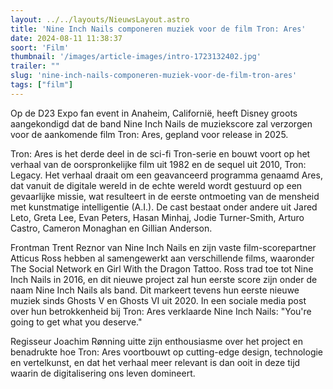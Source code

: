 ```yaml
---
layout: ../../layouts/NieuwsLayout.astro
title: 'Nine Inch Nails componeren muziek voor de film Tron: Ares'
date: 2024-08-11 11:38:37
soort: 'Film'
thumbnail: '/images/article-images/intro-1723132402.jpg'
trailer: ""
slug: 'nine-inch-nails-componeren-muziek-voor-de-film-tron-ares'
tags: ["film"]
---
```


Op de D23 Expo fan event in Anaheim, Californië, heeft Disney groots aangekondigd dat de band Nine Inch Nails de muziekscore zal verzorgen voor de aankomende film Tron: Ares, gepland voor release in 2025.

Tron: Ares is het derde deel in de sci-fi Tron-serie en bouwt voort op het verhaal van de oorspronkelijke film uit 1982 en de sequel uit 2010, Tron: Legacy. Het verhaal draait om een geavanceerd programma genaamd Ares, dat vanuit de digitale wereld in de echte wereld wordt gestuurd op een gevaarlijke missie, wat resulteert in de eerste ontmoeting van de mensheid met kunstmatige intelligentie (A.I.). De cast bestaat onder andere uit Jared Leto, Greta Lee, Evan Peters, Hasan Minhaj, Jodie Turner-Smith, Arturo Castro, Cameron Monaghan en Gillian Anderson.

Frontman Trent Reznor van Nine Inch Nails en zijn vaste film-scorepartner Atticus Ross hebben al samengewerkt aan verschillende films, waaronder The Social Network en Girl With the Dragon Tattoo. Ross trad toe tot Nine Inch Nails in 2016, en dit nieuwe project zal hun eerste score zijn onder de naam Nine Inch Nails als band. Dit markeert tevens hun eerste nieuwe muziek sinds Ghosts V en Ghosts VI uit 2020. In een sociale media post over hun betrokkenheid bij Tron: Ares verklaarde Nine Inch Nails: "You're going to get what you deserve."

Regisseur Joachim Rønning uitte zijn enthousiasme over het project en benadrukte hoe Tron: Ares voortbouwt op cutting-edge design, technologie en vertelkunst, en dat het verhaal meer relevant is dan ooit in deze tijd waarin de digitalisering ons leven domineert. 
